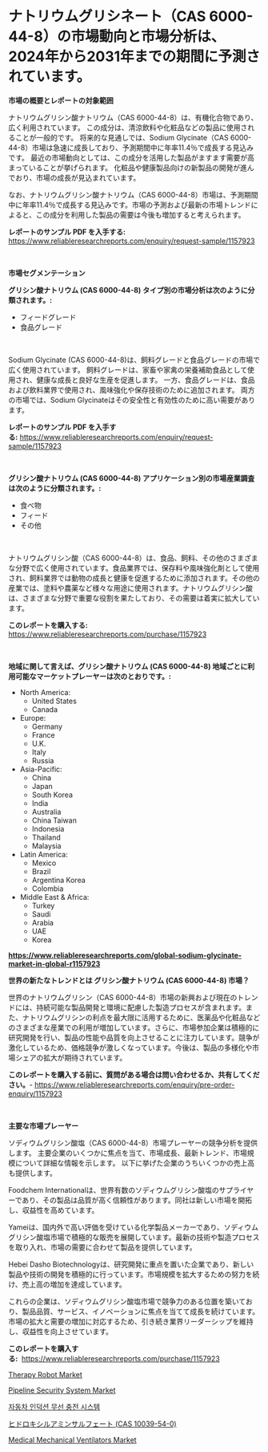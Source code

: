 <p><h1>ナトリウムグリシネート（CAS 6000-44-8）の市場動向と市場分析は、2024年から2031年までの期間に予測されています。</h1></p><p><strong>市場の概要とレポートの対象範囲</strong></p>
<p><p>ナトリウムグリシン酸ナトリウム（CAS 6000-44-8）は、有機化合物であり、広く利用されています。 この成分は、清涼飲料や化粧品などの製品に使用されることが一般的です。 将来的な見通しでは、Sodium Glycinate（CAS 6000-44-8）市場は急速に成長しており、予測期間中に年率11.4％で成長する見込みです。 最近の市場動向としては、この成分を活用した製品がますます需要が高まっていることが挙げられます。 化粧品や健康製品向けの新製品の開発が進んでおり、市場の成長が見込まれています。</p><p>なお、ナトリウムグリシン酸ナトリウム（CAS 6000-44-8）市場は、予測期間中に年率11.4％で成長する見込みです。市場の予測および最新の市場トレンドによると、この成分を利用した製品の需要は今後も増加すると考えられます。</p></p>
<p><strong>レポートのサンプル PDF を入手する:</strong> <a href="https://www.reliableresearchreports.com/enquiry/request-sample/1157923">https://www.reliableresearchreports.com/enquiry/request-sample/1157923</a></p>
<p>&nbsp;</p>
<p><strong>市場セグメンテーション</strong></p>
<p><strong>グリシン酸ナトリウム (CAS 6000-44-8) タイプ別の市場分析は次のように分類されます。:</strong></p>
<p><ul><li>フィードグレード</li><li>食品グレード</li></ul></p>
<p>&nbsp;</p>
<p><p>Sodium Glycinate (CAS 6000-44-8)は、飼料グレードと食品グレードの市場で広く使用されています。 飼料グレードは、家畜や家禽の栄養補助食品として使用され、健康な成長と良好な生産を促進します。 一方、食品グレードは、食品および飲料業界で使用され、風味強化や保存技術のために追加されます。 両方の市場では、Sodium Glycinateはその安全性と有効性のために高い需要があります。</p></p>
<p><strong>レポートのサンプル PDF を入手する:</strong>&nbsp;<a href="https://www.reliableresearchreports.com/enquiry/request-sample/1157923">https://www.reliableresearchreports.com/enquiry/request-sample/1157923</a></p>
<p>&nbsp;</p>
<p><strong> グリシン酸ナトリウム (CAS 6000-44-8) アプリケーション別の市場産業調査は次のように分類されます。:</strong></p>
<p><ul><li>食べ物</li><li>フィード</li><li>その他</li></ul></p>
<p>&nbsp;</p>
<p><p>ナトリウムグリシン酸（CAS 6000-44-8）は、食品、飼料、その他のさまざまな分野で広く使用されています。食品業界では、保存料や風味強化剤として使用され、飼料業界では動物の成長と健康を促進するために添加されます。その他の産業では、塗料や農薬など様々な用途に使用されます。ナトリウムグリシン酸は、さまざまな分野で重要な役割を果たしており、その需要は着実に拡大しています。</p></p>
<p><strong>このレポートを購入する:</strong>&nbsp; <a href="https://www.reliableresearchreports.com/purchase/1157923">https://www.reliableresearchreports.com/purchase/1157923</a></p>
<p>&nbsp;</p>
<p><strong>地域に関して言えば、グリシン酸ナトリウム (CAS 6000-44-8) 地域ごとに利用可能なマーケットプレーヤーは次のとおりです。:</strong></p>
<p><ul>
    <li>
        North America:
        <ul>
            <li>United States</li>
            <li>Canada</li>
        </ul>
    </li>
    <li>
        Europe:
        <ul>
            <li>Germany</li>
            <li>France</li>
            <li>U.K.</li>
            <li>Italy</li>
            <li>Russia</li>
        </ul>
    </li>
    <li>
        Asia-Pacific:
        <ul>
            <li>China</li>
            <li>Japan</li>
            <li>South Korea</li>
            <li>India</li>
            <li>Australia</li>
            <li>China Taiwan</li>
            <li>Indonesia</li>
            <li>Thailand</li>
            <li>Malaysia</li>
        </ul>
    </li>
    <li>
        Latin America:
        <ul>
            <li>Mexico</li>
            <li>Brazil</li>
            <li>Argentina Korea</li>
            <li>Colombia</li>
        </ul>
    </li>
    <li>
        Middle East & Africa:
        <ul>
            <li>Turkey</li>
            <li>Saudi</li>
            <li>Arabia</li>
            <li>UAE</li>
            <li>Korea</li>
        </ul>
    </li>
    </ul></p>
<p><strong><a href="https://www.reliableresearchreports.com/global-sodium-glycinate-market-in-global-r1157923">https://www.reliableresearchreports.com/global-sodium-glycinate-market-in-global-r1157923</a></strong>&nbsp;</p>
<p><strong>世界の新たなトレンドとは グリシン酸ナトリウム (CAS 6000-44-8) 市場？</strong></p>
<p><p>世界のナトリウムグリシン（CAS 6000-44-8）市場の新興および現在のトレンドには、持続可能な製品開発と環境に配慮した製造プロセスが含まれます。また、ナトリウムグリシンの利点を最大限に活用するために、医薬品や化粧品などのさまざまな産業での利用が増加しています。さらに、市場参加企業は積極的に研究開発を行い、製品の性能や品質を向上させることに注力しています。競争が激化しているため、価格競争が激しくなっています。今後は、製品の多様化や市場シェアの拡大が期待されています。</p></p>
<p><strong>このレポートを購入する前に、質問がある場合は問い合わせるか、共有してください。</strong>- <a href="https://www.reliableresearchreports.com/enquiry/pre-order-enquiry/1157923">https://www.reliableresearchreports.com/enquiry/pre-order-enquiry/1157923</a></p>
<p>&nbsp;</p>
<p><strong>主要な市場プレーヤー</strong></p>
<p><p>ソディウムグリシン酸塩（CAS 6000-44-8）市場プレーヤーの競争分析を提供します。 主要企業のいくつかに焦点を当て、市場成長、最新トレンド、市場規模について詳細な情報を示します。 以下に挙げた企業のうちいくつかの売上高も提供します。</p><p>Foodchem Internationalは、世界有数のソディウムグリシン酸塩のサプライヤーであり、その製品は品質が高く信頼性があります。同社は新しい市場を開拓し、収益性を高めています。</p><p>Yameiは、国内外で高い評価を受けている化学製品メーカーであり、ソディウムグリシン酸塩市場で積極的な販売を展開しています。最新の技術や製造プロセスを取り入れ、市場の需要に合わせて製品を提供しています。</p><p>Hebei Dasho Biotechnologyは、研究開発に重点を置いた企業であり、新しい製品や技術の開発を積極的に行っています。市場規模を拡大するための努力を続け、売上高の増加を達成しています。</p><p>これらの企業は、ソディウムグリシン酸塩市場で競争力のある位置を築いており、製品品質、サービス、イノベーションに焦点を当てて成長を続けています。市場の拡大と需要の増加に対応するため、引き続き業界リーダーシップを維持し、収益性を向上させています。</p></p>
<p><strong>このレポートを購入する:</strong>&nbsp;&nbsp;<a href="https://www.reliableresearchreports.com/purchase/1157923">https://www.reliableresearchreports.com/purchase/1157923</a></p>
<p><p><a href="https://www.linkedin.com/pulse/therapy-robot-market-furnishes-information-share-trends-growth-mikce">Therapy Robot Market</a></p><p><a href="https://github.com/nancykennedykellievqfqt2/Market-Research-Report-List-2/blob/main/pipeline-security-system-market.md">Pipeline Security System Market</a></p><p><a href="https://medium.com/@constantinvon/%EC%B0%A8%EB%9F%89-%EC%9C%A0%EB%8F%84-%EB%AC%B4%EC%84%A0-%EC%B6%A9%EC%A0%84-%EC%8B%9C%EC%8A%A4%ED%85%9C-%EC%8B%9C%EC%9E%A5-%EC%A7%80%ED%91%9C-%ED%95%B4%EC%84%9D-%EC%8B%9C%EC%9E%A5-%EC%A0%90%EC%9C%A0%EC%9C%A8-%ED%8A%B8%EB%A0%8C%EB%93%9C-%EB%B0%8F-%EC%84%B1%EC%9E%A5-%EC%96%91%EC%83%81-ba73c5dbd47a">자동차 인덕션 무선 충전 시스템</a></p><p><a href="https://github.com/MosesSpinka1914/Market-Research-Report-List-1/blob/main/342887584815.md">ヒドロキシルアミンサルフェート (CAS 10039-54-0)</a></p><p><a href="https://www.linkedin.com/pulse/medical-mechanical-ventilatorsnbspmarket-focuses-market-share-au6ef">Medical Mechanical Ventilators Market</a></p></p>